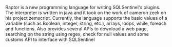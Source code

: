Raptor is a new programming language for writing SQLSentinel's plugins. The interpreter is written in java and it took on the work of cameron zeek on his project zemscript. Currently, the language supports the basic values ​​of a variable (such as Boolean, integer, string, etc.), arrays, loops, while, foreach and functions. Also provides several APIs to download a web page, searching on the string using regex, check for null values and some customs API to interface with SQLSentinel
